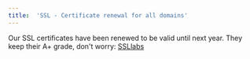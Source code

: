 ```yaml
---
title:	'SSL - Certificate renewal for all domains'
---
```


Our SSL certificates have been renewed to be valid until next year.
They keep their A+ grade, don't worry: [SSLlabs](https://www.ssllabs.com/ssltest/analyze.html?d=my.scalingo.com)
